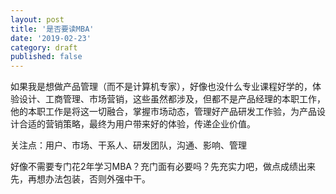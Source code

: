 ```yaml
---
layout: post
title: '是否要读MBA'
date: '2019-02-23'
category: draft
published: false
---
```


如果我是想做产品管理（而不是计算机专家），好像也没什么专业课程好学的，体验设计、工商管理、市场营销，这些虽然都涉及，但都不是产品经理的本职工作，他的本职工作是将这一切融合，掌握市场动态，管理好产品研发工作验，为产品设计合适的营销策略，最终为用户带来好的体验，传递企业价值。

关注点：用户、市场、干系人、研发团队，沟通、影响、管理

好像不需要专门花2年学习MBA？充门面有必要吗？先充实力吧，做点成绩出来先，再想办法包装，否则外强中干。
